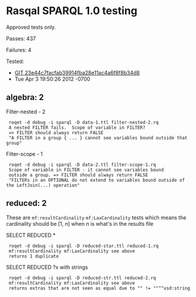 Rasqal SPARQL 1.0 testing
=========================

Approved tests only.

Passes: 437

Failures: 4

Tested:

* [GIT 23e44c7facfab39914fba28e11ac4a6f8f8b34d8](https://github.com/dajobe/rasqal/commit/23e44c7facfab39914fba28e11ac4a6f8f8b34d8)
* Tue Apr 3 19:50:26 2012 -0700

algebra: 2
----------

Filter-nested - 2

     roqet -d debug -i sparql -D data-1.ttl filter-nested-2.rq
	 A nested FILTER fails.  Scope of variable in FILTER?
	 => FILTER should always return FALSE
	 "A FILTER in a group { ... } cannot see variables bound outside that group"

Filter-scope - 1

     roqet -d debug -i sparql -D data-2.ttl filter-scope-1.rq
	 Scope of variable in FILTER - it cannot see variables bound
	 outside a group. => FILTER should always return FALSE
	 "FILTERs in an OPTIONAL do not extend to variables bound outside of the LeftJoin(...) operation" 
    
reduced: 2
----------
These are `mf:resultCardinality` `mf:LaxCardinality` tests which means
the cardinality should be [1, _n_] when _n_ is what's in the results file

SELECT REDUCED *

     roqet -d debug -i sparql -D reduced-star.ttl reduced-1.rq
	 mf:resultCardinality mf:LaxCardinality see above
	 returns 1 duplicate

SELECT REDUCED ?x with strings

     roqet -d debug -i sparql -D reduced-str.ttl reduced-2.rq
	 mf:resultCardinality mf:LaxCardinality see above
	 returns extras that are not seen as equal due to "" != ""^^xsd:string



